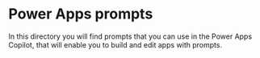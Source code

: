 # Power Apps prompts

In this directory you will find prompts that you can use in the Power Apps Copilot, that will enable you to build and edit apps with prompts.